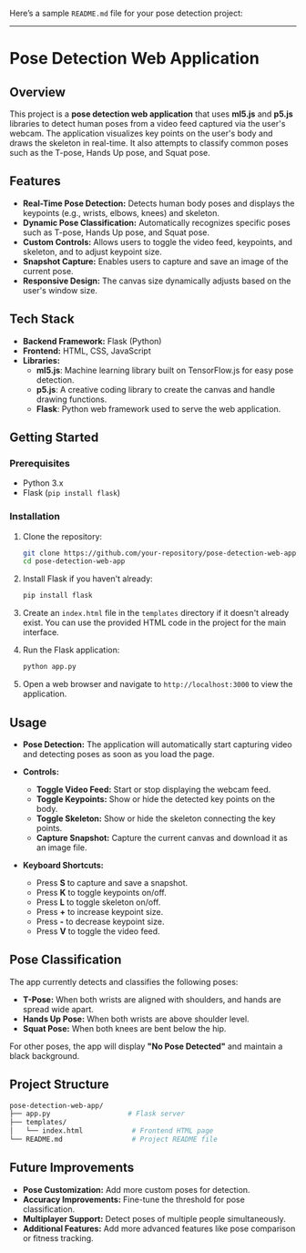 Here’s a sample `README.md` file for your pose detection project:

---

# Pose Detection Web Application

## Overview

This project is a **pose detection web application** that uses **ml5.js** and **p5.js** libraries to detect human poses from a video feed captured via the user's webcam. The application visualizes key points on the user's body and draws the skeleton in real-time. It also attempts to classify common poses such as the T-pose, Hands Up pose, and Squat pose.

## Features

- **Real-Time Pose Detection:** Detects human body poses and displays the keypoints (e.g., wrists, elbows, knees) and skeleton.
- **Dynamic Pose Classification:** Automatically recognizes specific poses such as T-pose, Hands Up pose, and Squat pose.
- **Custom Controls:** Allows users to toggle the video feed, keypoints, and skeleton, and to adjust keypoint size.
- **Snapshot Capture:** Enables users to capture and save an image of the current pose.
- **Responsive Design:** The canvas size dynamically adjusts based on the user's window size.

## Tech Stack

- **Backend Framework:** Flask (Python)
- **Frontend:** HTML, CSS, JavaScript
- **Libraries:**
  - **ml5.js**: Machine learning library built on TensorFlow.js for easy pose detection.
  - **p5.js**: A creative coding library to create the canvas and handle drawing functions.
  - **Flask**: Python web framework used to serve the web application.

## Getting Started

### Prerequisites

- Python 3.x
- Flask (`pip install flask`)

### Installation

1. Clone the repository:
    ```bash
    git clone https://github.com/your-repository/pose-detection-web-app.git
    cd pose-detection-web-app
    ```

2. Install Flask if you haven't already:
    ```bash
    pip install flask
    ```

3. Create an `index.html` file in the `templates` directory if it doesn't already exist. You can use the provided HTML code in the project for the main interface.

4. Run the Flask application:
    ```bash
    python app.py
    ```

5. Open a web browser and navigate to `http://localhost:3000` to view the application.

## Usage

- **Pose Detection:** The application will automatically start capturing video and detecting poses as soon as you load the page.
- **Controls:**
  - **Toggle Video Feed:** Start or stop displaying the webcam feed.
  - **Toggle Keypoints:** Show or hide the detected key points on the body.
  - **Toggle Skeleton:** Show or hide the skeleton connecting the key points.
  - **Capture Snapshot:** Capture the current canvas and download it as an image file.

- **Keyboard Shortcuts:**
  - Press **S** to capture and save a snapshot.
  - Press **K** to toggle keypoints on/off.
  - Press **L** to toggle skeleton on/off.
  - Press **+** to increase keypoint size.
  - Press **-** to decrease keypoint size.
  - Press **V** to toggle the video feed.

## Pose Classification

The app currently detects and classifies the following poses:
- **T-Pose:** When both wrists are aligned with shoulders, and hands are spread wide apart.
- **Hands Up Pose:** When both wrists are above shoulder level.
- **Squat Pose:** When both knees are bent below the hip.

For other poses, the app will display **"No Pose Detected"** and maintain a black background.

## Project Structure

```bash
pose-detection-web-app/
├── app.py                   # Flask server
├── templates/
│   └── index.html            # Frontend HTML page
└── README.md                 # Project README file
```

## Future Improvements

- **Pose Customization:** Add more custom poses for detection.
- **Accuracy Improvements:** Fine-tune the threshold for pose classification.
- **Multiplayer Support:** Detect poses of multiple people simultaneously.
- **Additional Features:** Add more advanced features like pose comparison or fitness tracking.
